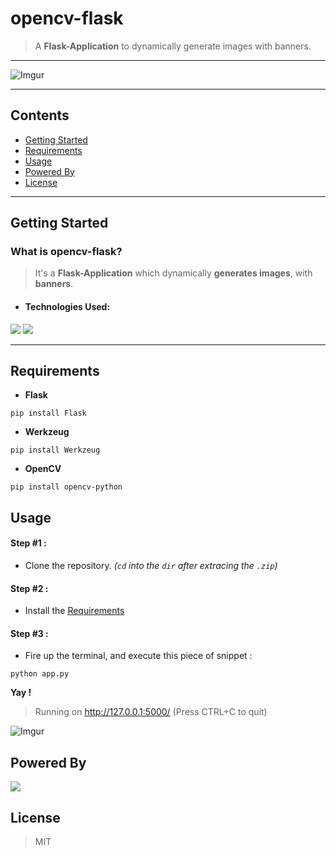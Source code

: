 # opencv-flask
> A **Flask-Application** to dynamically generate images with banners.
---
![Imgur](https://i.imgur.com/1s3oFQr.png)

---

## Contents

* [Getting Started](#getting-started)
* [Requirements](#requirements)
* [Usage](#usage)
* [Powered By](#powered-by)
* [License](#license)

---

## Getting Started

### What is opencv-flask?

> It's a **Flask-Application** which dynamically **generates images**, with **banners**.

* #### Technologies Used:

![](https://pythonspot-9329.kxcdn.com/wp-content/uploads/2015/08/flask-logo.png)
![](https://prateekvjoshi.files.wordpress.com/2015/10/1-main.png)

---

## Requirements

* **Flask**

`pip install Flask`

* **Werkzeug**

`pip install Werkzeug`

* **OpenCV**

`pip install opencv-python`

## Usage

#### Step #1 :

* Clone the repository. *(`cd` into the `dir` after extracing the `.zip`)*

#### Step #2 :

* Install the [Requirements](#requirements)

#### Step #3 :

* Fire up the terminal, and execute this piece of snippet :

`python app.py`

**Yay !**

> Running on http://127.0.0.1:5000/ (Press CTRL+C to quit)

![Imgur](https://i.imgur.com/1s3oFQr.png)


## Powered By

![](https://static1.squarespace.com/static/5527ffcbe4b0a2033d4a2e77/5528006ce4b0303da7f6ec62/55280091e4b0dd4fb412934a/1428685502836/?format=500w)

## License

> MIT
